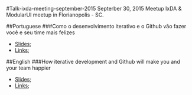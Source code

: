 #Talk-ixda-meeting-september-2015
Septerber 30, 2015 Meetup IxDA &amp; ModularUI meetup in Florianopolis - SC.

##Portuguese
###Como o desenvolvimento iterativo e o Github vão fazer você e seu time mais felizes

- [Slides](http://bit.ly/1j6ISqH);
- [Links](links-pt-br.md);

##English
###How iterative development and Github will make you and your team happier

- [Slides](http://bit.ly/1LpYH82);
- [Links](links-en.md);